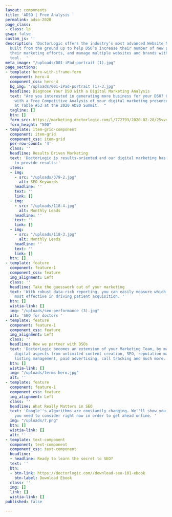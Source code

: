 ```yaml
---
layout: components
title: 'ADSO | Free Analysis '
permalink: adso-2020
page_class:
- class: lp
gsap: false
custom_js: ''
description: 'DoctorLogic offers the industry’s most advanced Website Marketing Platform
  built from the ground up to help DSO’s increase their number of new patients, scale
  their marketing efforts, and manage multiple websites and brands with one single
  tool.  '
meta_image: "/uploads/001-iPad-portrait (1).jpg"
page_sections:
- template: hero-with-iframe-form
  component: hero-4
  component_css: hero-4
  bg_img: "/uploads/001-iPad-portrait (1)-3.jpg"
  headline: Diagnose Your DSO with a Digital Marketing Analysis
  text: "Are you interested in generating more business for your DSO? Get started
    with a Free Competitive Analysis of your digital marketing presence. \nVisit us
    at Table #53 at the 2020 ADSO Summit.  "
  tagline: []
  btn: []
  form_src: https://marketing.doctorlogic.com/l/772793/2020-02-28/25vvxh
  form_height: "500"
- template: item-grid-component
  component: item-grid
  component_css: item-grid
  per-row-count: '4'
  class: ''
  headline: Results Driven Marketing
  text: 'DoctorLogic is results-oriented and our digital marketing has been proven
    to provide results:'
  items:
  - img:
    - src: "/uploads/379-2.jpg"
      alt: SEO Keywords
    headline: ''
    text: ''
    link: []
  - img:
    - src: "/uploads/118-4.jpg"
      alt: Monthly Leads
    headline: ''
    text: ''
    link: []
  - img:
    - src: "/uploads/118-3.jpg"
      alt: Monthly Leads
    headline: ''
    text: ''
    link: []
  btn: []
- template: feature
  component: feature-1
  component_css: feature
  img_alignment: Left
  class: ''
  headline: Take the guesswork out of your marketing
  text: 'With robust data-rich reporting, you can easily measure which channels are
    most effective in driving patient acquisition. '
  btn: []
  wistia-link: []
  img: "/uploads/seo-performance (3).jpg"
  alt: 'SEO for doctors '
- template: feature
  component: feature-1
  component_css: feature
  img_alignment: Left
  class: ''
  headline: How we partner with DSOs
  text: 'DoctorLogic becomes an extension of your Marketing Team, by managing all
    digital aspects from unlimited content creation, SEO, reputation management, local
    listing management, paid advertising, call tracking and much more. '
  btn: []
  wistia-link: []
  img: "/uploads/terms-hero.jpg"
  alt: ''
- template: feature
  component: feature-1
  component_css: feature
  img_alignment: Left
  class: ''
  headline: What Really Matters in SEO
  text: 'Google''s algorithms are constantly changing. We''ll show you which factors
    you need to consider right now in order to get ahead online. '
  img: "/uploads/7.png"
  btn: []
  wistia-link: []
  alt: ''
- template: text-component
  component: text-component
  component_css: text-component
  headline:
  - headline: Ready to learn the secret to SEO?
  text: ''
  btn:
  - btn-link: https://doctorlogic.com//download-seo-101-ebook
    btn-label: Download Ebook
  class: ''
  img: []
  link: []
  wistia-link: []
published: false

---
```

